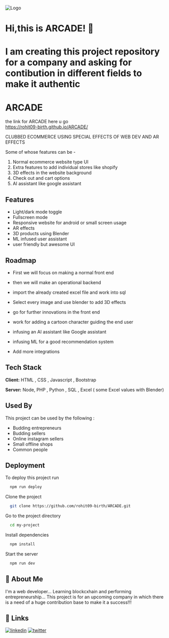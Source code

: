
![Logo](https://drive.google.com/uc?export=view&id=1ZEvnOefg_NXYVwIZYP8O3nAyyfi0G_V8)


# Hi,this is ARCADE! 👋
# I am creating this project repository for a company and asking for contibution in different fields to make it authentic
# ARCADE

the link for ARCADE here u go  
https://rohit09-birth.github.io/ARCADE/

CLUBBED ECOMMERCE USING SPECIAL EFFECTS OF WEB DEV AND AR EFFECTS

Some of whose features can be -

1. Normal ecommerce website type UI 
2. Extra features to add individual stores like shopify
3. 3D effects in the website background 
4. Check out and cart options
5. AI assistant like google assistant

## Features

- Light/dark mode toggle
- Fullscreen mode
- Responsive website for android or small screen usage
- AR effects
- 3D products using Blender 
- ML infused user assistant
- user friendly but awesome UI 


## Roadmap

- First we will focus on making a normal front end
- then we will make an operational backend 
- import the already created excel file and work into sql
- Select every image and use blender to add 3D effects
- go for further innovations in the front end
- work for adding a cartoon character guiding the end user
- infusing an AI assistant like Google assistant
- infusing ML for a good recommendation system

- Add more integrations


## Tech Stack

**Client:** HTML , CSS , Javascript , Bootstrap

**Server:** Node, PHP , Python , SQL , Excel ( some Excel values with Blender)


## Used By

This project can be used by the following :

- Budding entrepreneurs
- Budding sellers
- Online instagram sellers 
- Small offline shops
- Common people


## Deployment

To deploy this project run

```bash
  npm run deploy
```
Clone the project

```bash
  git clone https://github.com/rohit09-birth/ARCADE.git
```

Go to the project directory

```bash
  cd my-project
```

Install dependencies

```bash
  npm install
```

Start the server

```bash
  npm run dev
```


## 🚀 About Me
I'm a web developer...
Learning blockcxhain and performing entrepreneurship...
This project is for an upcoming company in which there is a need of a huge contribution base to make it a success!!!


## 🔗 Links

[![linkedin](https://img.shields.io/badge/linkedin-0A66C2?style=for-the-badge&logo=linkedin&logoColor=white)](https://www.linkedin.com/in/rohit-basu-roy-choudhury-5224a21ba)
[![twitter](https://img.shields.io/badge/twitter-1DA1F2?style=for-the-badge&logo=twitter&logoColor=white)](https://twitter.com/rohitbasuroy09)

